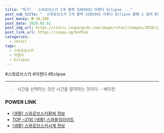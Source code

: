 ```yaml
--- 
title: "특가!   스와로브스키 1개 블랙 5285942 아젠다 Eclipse ..." 
post_sub_title: "  스와로브스키 1개 블랙 5285942 아젠다 Eclipse 볼펜 1 실버 Black" 
post_money: ₩ 58,500 
post_date: 2020.02.01 
post_img_url: https://static.coupangcdn.com/image/retail/images/2018/12/14/10/8/1f1171d6-8eed-4a66-b2d0-bbebdee4eba8.jpg 
post_link_url: https://coupa.ng/bnPSze 
categories: 
  - retail 
tags: 
  - 스와로브스키 
  - 아젠다 
  - Eclipse 
--- 
```

  #스와로브스키 #아젠다 #Eclipse 
<hr> 

> 시간을 선택하는 것은 시간을 절약하는 것이다. - 베이컨 


### POWER LINK

* <a href="https://blog.naver.com/sakai111/221764207589" target="_blank"> [생활] 스와로브스키팔찌 정보 </a>
* <a href="https://blog.naver.com/an0733/221785280080" target="_blank"> TOP ~21위 [생활] 스와들업라이트</a>
* <a href="https://blog.naver.com/fasyy4321/221766125121" target="_blank"> [생활] 스와로브스키시계 정보 </a>

